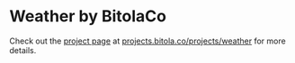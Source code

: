 # Weather by BitolaCo

Check out the [project page](https://projects.bitola.co/projects/weather) at 
[projects.bitola.co/projects/weather](https://projects.bitola.co/projects/weather)
for more details.